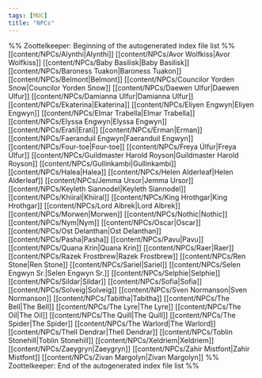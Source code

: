 ```yaml
---
tags: [MOC]
title: "NPCs"
---
```




%% Zoottelkeeper: Beginning of the autogenerated index file list  %%
 [[content/NPCs/Alynthi|Alynthi]]
 [[content/NPCs/Avor Wolfkiss|Avor Wolfkiss]]
 [[content/NPCs/Baby Basilisk|Baby Basilisk]]
 [[content/NPCs/Baroness Tuakon|Baroness Tuakon]]
 [[content/NPCs/Belmont|Belmont]]
 [[content/NPCs/Councilor Yorden Snow|Councilor Yorden Snow]]
 [[content/NPCs/Daewen Ulfur|Daewen Ulfur]]
 [[content/NPCs/Damianna Ulfur|Damianna Ulfur]]
 [[content/NPCs/Ekaterina|Ekaterina]]
 [[content/NPCs/Eliyen Engwyn|Eliyen Engwyn]]
 [[content/NPCs/Elmar Trabella|Elmar Trabella]]
 [[content/NPCs/Elyssa Engwyn|Elyssa Engwyn]]
 [[content/NPCs/Erati|Erati]]
 [[content/NPCs/Erman|Erman]]
 [[content/NPCs/Faeranduil Engwyn|Faeranduil Engwyn]]
 [[content/NPCs/Four-toe|Four-toe]]
 [[content/NPCs/Freya Úlfur|Freya Úlfur]]
 [[content/NPCs/Guildmaster Harold Royson|Guildmaster Harold Royson]]
 [[content/NPCs/Gullinkambi|Gullinkambi]]
 [[content/NPCs/Halea|Halea]]
 [[content/NPCs/Helen Alderleaf|Helen Alderleaf]]
 [[content/NPCs/Jemma Ursor|Jemma Ursor]]
 [[content/NPCs/Keyleth Siannodel|Keyleth Siannodel]]
 [[content/NPCs/Khiiral|Khiiral]]
 [[content/NPCs/King Hrothgar|King Hrothgar]]
 [[content/NPCs/Lord Albrek|Lord Albrek]]
 [[content/NPCs/Morwen|Morwen]]
 [[content/NPCs/Nothic|Nothic]]
 [[content/NPCs/Nym|Nym]]
 [[content/NPCs/Oscar|Oscar]]
 [[content/NPCs/Ost Delanthan|Ost Delanthan]]
 [[content/NPCs/Pasha|Pasha]]
 [[content/NPCs/Pavu|Pavu]]
 [[content/NPCs/Quana Krin|Quana Krin]]
 [[content/NPCs/Raer|Raer]]
 [[content/NPCs/Razek Frostbrew|Razek Frostbrew]]
 [[content/NPCs/Ren Stone|Ren Stone]]
 [[content/NPCs/Sariel|Sariel]]
 [[content/NPCs/Selen Engwyn Sr.|Selen Engwyn Sr.]]
 [[content/NPCs/Selphie|Selphie]]
 [[content/NPCs/Sildar|Sildar]]
 [[content/NPCs/Sofia|Sofia]]
 [[content/NPCs/Solveig|Solveig]]
 [[content/NPCs/Sven Normanson|Sven Normanson]]
 [[content/NPCs/Tabitha|Tabitha]]
 [[content/NPCs/The Bell|The Bell]]
 [[content/NPCs/The Lyre|The Lyre]]
 [[content/NPCs/The Oil|The Oil]]
 [[content/NPCs/The Quill|The Quill]]
 [[content/NPCs/The Spider|The Spider]]
 [[content/NPCs/The Warlord|The Warlord]]
 [[content/NPCs/Thell Dendrar|Thell Dendrar]]
 [[content/NPCs/Toblin Stonehill|Toblin Stonehill]]
 [[content/NPCs/Xeldriem|Xeldriem]]
 [[content/NPCs/Zaeygryn|Zaeygryn]]
 [[content/NPCs/Zahir Mistfont|Zahir Mistfont]]
 [[content/NPCs/Zivan Margolyn|Zivan Margolyn]]
%% Zoottelkeeper: End of the autogenerated index file list  %%

